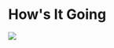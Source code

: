# How's It Going




<img src="https://img.shields.io/badge/Linux-FCC624?style=for-the-badge&logo=linux&logoColor=black"/>
